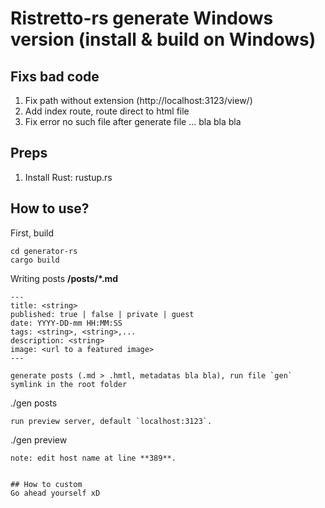 # Ristretto-rs generate **Windows** version (install & build on Windows)
## Fixs bad code
1. Fix path without extension (http://localhost:3123/view/<file-name-without-the-extension>)
2. Add index route, route direct to html file
3. Fix error no such file after generate file
... bla bla bla

## Preps
1. Install Rust: rustup.rs

## How to use?
First, build
```
cd generator-rs
cargo build
```
Writing posts
**/posts/*.md**
```
---
title: <string>
published: true | false | private | guest
date: YYYY-DD-mm HH:MM:SS
tags: <string>, <string>,...
description: <string>
image: <url to a featured image>
---
```
```
generate posts (.md > .hmtl, metadatas bla bla), run file `gen` symlink in the root folder
```
./gen posts
```
run preview server, default `localhost:3123`.
```
./gen preview
```
note: edit host name at line **389**.


## How to custom
Go ahead yourself xD
